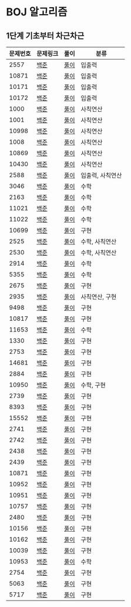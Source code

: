 # BOJ 알고리즘 

## 1단계 기초부터 차근차근



| 문제번호 | 문제링크                                        | 풀이                                                         | 분류             |
| -------- | ----------------------------------------------- | ------------------------------------------------------------ | ---------------- |
| 2557     | [백준](https://www.acmicpc.net/problem/2557)    | [풀이](https://www.acmicpc.net/source/25061950)              | 입출력           |
| 10871    | [백준](https://www.acmicpc.net/problem/10718)   | [풀이](https://www.acmicpc.net/source/25062112)              | 입출력           |
| 10171    | [백준](https://www.acmicpc.net/problem/10171)   | [풀이](https://www.acmicpc.net/source/25062269)              | 입출력           |
| 10172    | [백준](https://www.acmicpc.net/problem/10172)   | [풀이](https://www.acmicpc.net/source/25062414)              | 입출력           |
| 1000     | [백준](https://www.acmicpc.net/problem/1000)    | [풀이](https://www.acmicpc.net/source/25062902)              | 사칙연산         |
| 1001     | [백준](https://www.acmicpc.net/problem/1001)    | [풀이](https://www.acmicpc.net/source/25062945)              | 사칙연산         |
| 10998    | [백준](https://www.acmicpc.net/problem/10998)   | [풀이](https://www.acmicpc.net/source/25062973)              | 사칙연산         |
| 1008     | [백준](https://www.acmicpc.net/problem/1008)    | [풀이](https://www.acmicpc.net/source/25063052)              | 사칙연산         |
| 10869    | [백준](https://www.acmicpc.net/problem/10869)   | [풀이](https://www.acmicpc.net/source/25079645)              | 사칙연산         |
| 10430    | [백준](https://www.acmicpc.net/problem/10430)   | [풀이](https://www.acmicpc.net/source/25081160)              | 사칙연산         |
| 2588     | [백준](https://www.acmicpc.net/problem/2588)    | [풀이](https://www.acmicpc.net/source/25301772)              | 입출력, 사칙연산 |
| 3046     | [백준](https://www.acmicpc.net/problem/3046)    | [풀이](https://www.acmicpc.net/source/25316120)              | 수학             |
| 2163     | [백준](https://www.acmicpc.net/problem/2163)    | [풀이](https://www.acmicpc.net/source/25316403)              | 수학             |
| 11021    | [백준](https://www.acmicpc.net/problem/11021)   | [풀이](https://www.acmicpc.net/source/25317668)              | 수학             |
| 11022    | [백준](https://www.acmicpc.net/problem/11022)   | [풀이](https://www.acmicpc.net/source/25317789)              | 수학             |
| 10699    | [백준](https://www.acmicpc.net/problem/10699)   | [풀이](https://www.acmicpc.net/source/25326999)              | 구현             |
| 2525     | [백준](https://www.acmicpc.net/problem/2525)    | [풀이](https://www.acmicpc.net/source/25350836)              | 수학, 사칙연산   |
| 2530     | [백준](https://www.acmicpc.net/problem/2530)    | [풀이](https://www.acmicpc.net/source/25359057)              | 수학, 사칙연산   |
| 2914     | [백준](https://www.acmicpc.net/problem/2914)    | [풀이](https://www.acmicpc.net/source/25359382)              | 수학             |
| 5355     | [백준](https://www.acmicpc.net/problem/5355)    | [풀이](https://www.acmicpc.net/source/25375942)              | 수학             |
| 2675     | [백준](https://www.acmicpc.net/problem/2675)    | [풀이](https://www.acmicpc.net/source/25384847)              | 구현             |
| 2935     | [백준](https://www.acmicpc.net/problem/2935)    | [풀이](https://www.acmicpc.net/source/25384990)              | 사칙연산, 구현   |
| 9498     | [백준](https://www.acmicpc.net/problem/9498)    | [풀이](https://www.acmicpc.net/source/25385444)              | 구현             |
| 10817    | [백준](https://www.acmicpc.net/problem/10817)   | [풀이](https://www.acmicpc.net/source/25386029)              | 구현             |
| 11653    | [백준](https://www.acmicpc.net/problem/11653)   | [풀이](https://www.acmicpc.net/source/25438902)              | 수학             |
| 1330     | [백준](https://www.acmicpc.net/problem/1330)    | [풀이](https://www.acmicpc.net/source/25454929)              | 구현             |
| 2753     | [백준](https://www.acmicpc.net/problem/2753)    | [풀이](https://www.acmicpc.net/source/25455524)              | 구현             |
| 14681    | [백준](https://www.acmicpc.net/problem/14681)   | [풀이](https://www.acmicpc.net/source/25455754)              | 구현             |
| 2884     | [백준](https://www.acmicpc.net/problem/2884)    | [풀이](https://www.acmicpc.net/source/25456468)              | 구현             |
| 10950    | [백준](https://www.acmicpc.net/problem/10950)   | [풀이](https://www.acmicpc.net/source/25457270)              | 수학, 구현       |
| 2739     | [백준](https://www.acmicpc.net/problem/2739)    | [풀이](https://www.acmicpc.net/source/25457530)              | 구현             |
| 8393     | [백준](https://www.acmicpc.net/problem/8393)    | [풀이](https://www.acmicpc.net/source/25457629)              | 구현             |
| 15552    | [백준](https://www.acmicpc.net/problem/15552)   | [풀이](https://www.acmicpc.net/source/25458119)              | 구현             |
| 2741     | [백준](https://www.acmicpc.net/problem/2741)    | [풀이](https://www.acmicpc.net/source/25458203)              | 구현             |
| 2742     | [백준](https://www.acmicpc.net/problem/2742)    | [풀이](https://www.acmicpc.net/source/25458380)              | 구현             |
| 2438     | [백준](https://www.acmicpc.net/problem/2438)    | [풀이](https://www.acmicpc.net/source/25465201)              | 구현             |
| 2439     | [백준](https://www.acmicpc.net/problem/2439)    | [풀이](https://www.acmicpc.net/source/25465302)              | 구현             |
| 10871    | [백준](https://www.acmicpc.net/problem/10871)   | [풀이](https://www.acmicpc.net/source/25472128)              | 구현             |
| 10952    | [백준](https://www.acmicpc.net/problem/10952)   | [풀이](https://www.acmicpc.net/source/25474504)              | 구현             |
| 10951    | [백준](https://www.acmicpc.net/problem/10951)   | [풀이](https://www.acmicpc.net/source/25475273)              | 구현             |
| 10757    | [백준](https://www.acmicpc.net/problem/10757)   | [풀이](https://www.acmicpc.net/source/25496086)              | 구현             |
| 2480     | [백준](https://www.acmicpc.net/problem/2480)    | [풀이](https://www.acmicpc.net/source/25507696)              | 구현             |
| 10156    | [백준](https://www.acmicpc.net/problem/10156)   | [풀이](https://www.acmicpc.net/source/25508558)              | 구현             |
| 10162    | [백준](https://www.acmicpc.net/problem/10162)   | [풀이](https://www.acmicpc.net/source/25509538)              | 구현             |
| 10039    | [백준](https://www.acmicpc.net/problem/10039)   | [풀이](https://www.acmicpc.net/source/25526432)              | 구현             |
| 10953    | [백준](https://www.acmicpc.net/problem/10953)   | [풀이](https://www.acmicpc.net/source/25526883)              | 수학             |
| 2754     | [백준](https://www.acmicpc.net/source/25527299) | [풀이](https://www.acmicpc.net/source/25527299)              | 구현             |
| 5063     | [백준](https://www.acmicpc.net/problem/5063)    | [풀이](https://www.acmicpc.net/source/25527920)              | 구현             |
| 5717     | [백준](https://www.acmicpc.net/problem/5717)    | [풀이](https://www.acmicpc.net/status?user_id=tkdqja8&problem_id=5717&from_mine=1) | 구현             |

